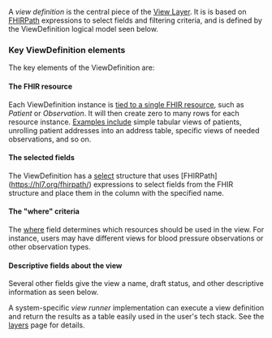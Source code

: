 A *view definition* is the central piece of the [View Layer](layers.html#the-view-layer).
It is is based on [FHIRPath](https://hl7.org/fhirpath/) expressions to select fields and filtering 
criteria, and is defined by the ViewDefinition logical model seen below. 

### Key ViewDefinition elements
The key elements of the ViewDefinition are:

#### The FHIR resource
Each ViewDefinition instance is [tied to a single FHIR resource](StructureDefinition-ViewDefinition-definitions.html#diff_ViewDefinition.resource), 
such as *Patient* or *Observation*. It will then create zero to many rows for each resource
instance. [Examples include](StructureDefinition-ViewDefinition-examples.html) simple tabular 
views of patients, unrolling patient addresses into an address table, specific views of needed
observations, and so on. 

#### The selected fields
The ViewDefinition has a [select](StructureDefinition-ViewDefinition-definitions.html#diff_ViewDefinition.select) structure that uses [FHIRPath]
(https://hl7.org/fhirpath/)  expressions to select fields from the FHIR structure and place them in the column with the specified name.


#### The "where" criteria
The [where](StructureDefinition-ViewDefinition-definitions.html#diff_ViewDefinition.where) field determines which resources should be used in the view.
For instance, users may have different views for blood pressure observations or other observation types.

#### Descriptive fields about the view
Several other fields give the view a name, draft status, and other descriptive information as seen below.

A system-specific *view runner* implementation can execute a view definition and
return the results as a table easily used in the user's tech stack. See the [layers](layers.html) page for details. 
